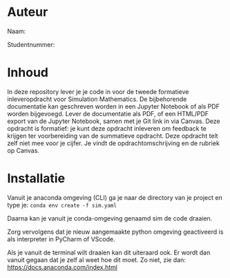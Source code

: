 # Auteur
Naam:

Studentnummer:

# Inhoud
In deze repository lever je je code in voor de tweede formatieve inleveropdracht voor Simulation Mathematics. De bijbehorende documentatie kan geschreven worden in een Jupyter Notebook of als PDF worden bijgevoegd. Lever de documentatie als PDF, of een HTML/PDF export van de Jupyter Notebook, samen met je Git link in via Canvas. Deze opdracht is formatief: je kunt deze opdracht inleveren om feedback te krijgen ter voorbereiding van de summatieve opdracht. Deze opdracht telt zelf niet mee voor je cijfer. Je vindt de opdrachtomschrijving en de rubriek op Canvas.

# Installatie 

Vanuit je anaconda omgeving (CLI) ga je naar de directory van je project en type je:
```conda env create -f sim.yaml```

Daarna kan je vanuit je conda-omgeving genaamd sim de code draaien.

Zorg vervolgens dat je nieuw aangemaakte python omgeving geactiveerd is als interpreter in PyCharm of VScode.
 
Als je vanuit de terminal wilt draaien kan dit uiteraard ook. Er wordt dan vanuit gegaan dat je zelf al weet hoe dit moet. 
Zo niet, zie dan: https://docs.anaconda.com/index.html

